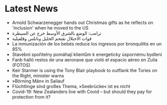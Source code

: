 # Latest News
-  Arnold Schwarzenegger hands out Christmas gifts as he reflects on 'inclusion' when he moved to the US
-  ترامب: الوضع بالشرق الأوسط خرج عن السيطرة
-  قوات الاحتلال تقتحم الخليل ونابلس وقلقيلية
-  La inmunización de los bebés reduce los ingresos por bronquilitis en un 85%
-  Stavební spořitelny pomáhají klientům k energeticky úspornému bydlení
-  Fanb halló restos de una aeronave que violó el espacio aéreo en Zulia (FOTOS)
-  Keir Starmer is using the Tony Blair playbook to outflank the Tories on the Right, minister warns
-  »Börning Män« in Sailauf
-  Flüchtlinge sind großes Thema, »Seebrücke« ist es nicht
-  Covid-19: New Zealanders live with Covid – but should they pay for protection from it?
